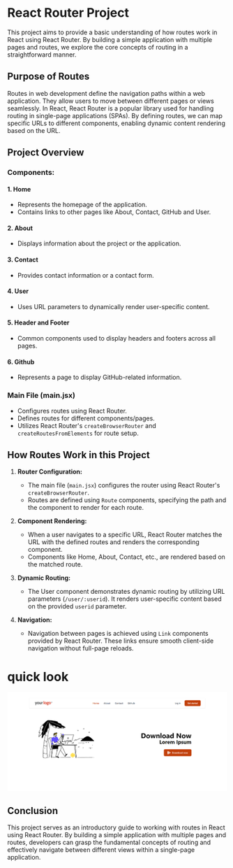 # React Router Project

This project aims to provide a basic understanding of how routes work in React using React Router. By building a simple application with multiple pages and routes, we explore the core concepts of routing in a straightforward manner.

## Purpose of Routes

Routes in web development define the navigation paths within a web application. They allow users to move between different pages or views seamlessly. In React, React Router is a popular library used for handling routing in single-page applications (SPAs). By defining routes, we can map specific URLs to different components, enabling dynamic content rendering based on the URL.

## Project Overview

### Components:

#### 1. Home
- Represents the homepage of the application.
- Contains links to other pages like About, Contact, GitHub and User.

#### 2. About
- Displays information about the project or the application.

#### 3. Contact
- Provides contact information or a contact form.

#### 4. User
- Uses URL parameters to dynamically render user-specific content.

#### 5. Header and Footer
- Common components used to display headers and footers across all pages.

#### 6. Github
- Represents a page to display GitHub-related information.

### Main File (main.jsx)
- Configures routes using React Router.
- Defines routes for different components/pages.
- Utilizes React Router's `createBrowserRouter` and `createRoutesFromElements` for route setup.

## How Routes Work in this Project

1. **Router Configuration:**
   - The main file (`main.jsx`) configures the router using React Router's `createBrowserRouter`.
   - Routes are defined using `Route` components, specifying the path and the component to render for each route.

2. **Component Rendering:**
   - When a user navigates to a specific URL, React Router matches the URL with the defined routes and renders the corresponding component.
   - Components like Home, About, Contact, etc., are rendered based on the matched route.

3. **Dynamic Routing:**
   - The User component demonstrates dynamic routing by utilizing URL parameters (`/user/:userid`). It renders user-specific content based on the provided `userid` parameter.

4. **Navigation:**
   - Navigation between pages is achieved using `Link` components provided by React Router. These links ensure smooth client-side 
   navigation without full-page reloads.

   
# quick look

   ![SPA ](./src/Spa.png)


## Conclusion

This project serves as an introductory guide to working with routes in React using React Router. By building a simple application with multiple pages and routes, developers can grasp the fundamental concepts of routing and effectively navigate between different views within a single-page application.
